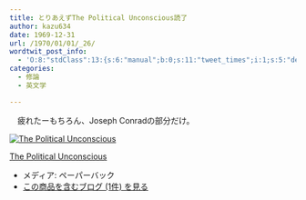 ```yaml
---
title: とりあえずThe Political Unconscious読了
author: kazu634
date: 1969-12-31
url: /1970/01/01/_26/
wordtwit_post_info:
  - 'O:8:"stdClass":13:{s:6:"manual";b:0;s:11:"tweet_times";i:1;s:5:"delay";i:0;s:7:"enabled";i:1;s:10:"separation";s:2:"60";s:7:"version";s:3:"3.7";s:14:"tweet_template";b:0;s:6:"status";i:2;s:6:"result";a:0:{}s:13:"tweet_counter";i:2;s:13:"tweet_log_ids";a:1:{i:0;i:3465;}s:9:"hash_tags";a:0:{}s:8:"accounts";a:1:{i:0;s:7:"kazu634";}}'
categories:
  - 修論
  - 英文学

---
```

<div class="section">
<p>
    　疲れたーもちろん、Joseph Conradの部分だけ。
</p>
  
<div class="hatena-asin-detail">
<a href="http://www.amazon.co.jp/dp/0416352405/?tag=hatena_st1-22&ascsubtag=d-7ibv" onclick="__gaTracker('send', 'event', 'outbound-article', 'http://www.amazon.co.jp/dp/0416352405/?tag=hatena_st1-22&ascsubtag=d-7ibv', '');"><img src="https://images-na.ssl-images-amazon.com/images/I/41VwlawTleL._SL160_.jpg" class="hatena-asin-detail-image" alt="The Political Unconscious" title="The Political Unconscious" /></a></p> 
    
<div class="hatena-asin-detail-info">
<p class="hatena-asin-detail-title">
<a href="http://www.amazon.co.jp/dp/0416352405/?tag=hatena_st1-22&ascsubtag=d-7ibv" onclick="__gaTracker('send', 'event', 'outbound-article', 'http://www.amazon.co.jp/dp/0416352405/?tag=hatena_st1-22&ascsubtag=d-7ibv', 'The Political Unconscious');">The Political Unconscious</a>
</p>
      
<ul>
<li>
<span class="hatena-asin-detail-label">メディア:</span> ペーパーバック
</li>
<li>
<a href="http://d.hatena.ne.jp/asin/0416352405" onclick="__gaTracker('send', 'event', 'outbound-article', 'http://d.hatena.ne.jp/asin/0416352405', 'この商品を含むブログ (1件) を見る');" target="_blank">この商品を含むブログ (1件) を見る</a>
</li>
</ul>
</div>
    
<div class="hatena-asin-detail-foot">
</div>
</div>
</div>

